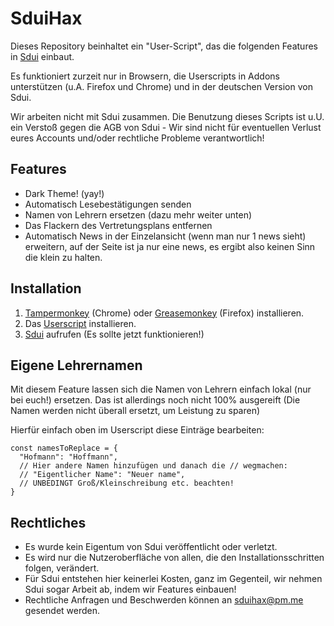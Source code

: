 # SduiHax
Dieses Repository beinhaltet ein "User-Script", das die folgenden Features in [Sdui](https://beta.app.sdui.de/) einbaut.

Es funktioniert zurzeit nur in Browsern, die Userscripts in Addons unterstützen (u.A. Firefox und Chrome) und in der deutschen Version von Sdui.

Wir arbeiten nicht mit Sdui zusammen. Die Benutzung dieses Scripts ist u.U. ein Verstoß gegen die AGB von Sdui -
Wir sind nicht für eventuellen Verlust eures Accounts und/oder rechtliche Probleme verantwortlich!

## Features
* Dark Theme! (yay!)
* Automatisch Lesebestätigungen senden
* Namen von Lehrern ersetzen (dazu mehr weiter unten)
* Das Flackern des Vertretungsplans entfernen
* Automatisch News in der Einzelansicht (wenn man nur 1 news sieht) erweitern, auf der Seite ist ja nur eine news, es ergibt also keinen Sinn die klein zu halten.

## Installation
1. [Tampermonkey](https://chrome.google.com/webstore/detail/tampermonkey/dhdgffkkebhmkfjojejmpbldmpobfkfo) (Chrome) oder [Greasemonkey](https://addons.mozilla.org/de/firefox/addon/greasemonkey/) (Firefox) installieren.
2. Das [Userscript](https://github.com/SduiHax/Userscript/raw/main/sduihax.user.js) installieren.
3. [Sdui](https://beta.app.sdui.de/) aufrufen (Es sollte jetzt funktionieren!)

## Eigene Lehrernamen
Mit diesem Feature lassen sich die Namen von Lehrern einfach lokal (nur bei euch!) ersetzen.
Das ist allerdings noch nicht 100% ausgereift (Die Namen werden nicht überall ersetzt, um Leistung zu sparen)

Hierfür einfach oben im Userscript diese Einträge bearbeiten:
```
const namesToReplace = {
  "Hofmann": "Hoffmann",
  // Hier andere Namen hinzufügen und danach die // wegmachen:
  // "Eigentlicher Name": "Neuer name",
  // UNBEDINGT Groß/Kleinschreibung etc. beachten!
}
```

## Rechtliches
- Es wurde kein Eigentum von Sdui veröffentlicht oder verletzt.
- Es wird nur die Nutzeroberfläche von allen, die den Installationsschritten folgen, verändert.
- Für Sdui entstehen hier keinerlei Kosten, ganz im Gegenteil, wir nehmen Sdui sogar Arbeit ab, indem wir Features einbauen!
- Rechtliche Anfragen und Beschwerden können an sduihax@pm.me gesendet werden.
